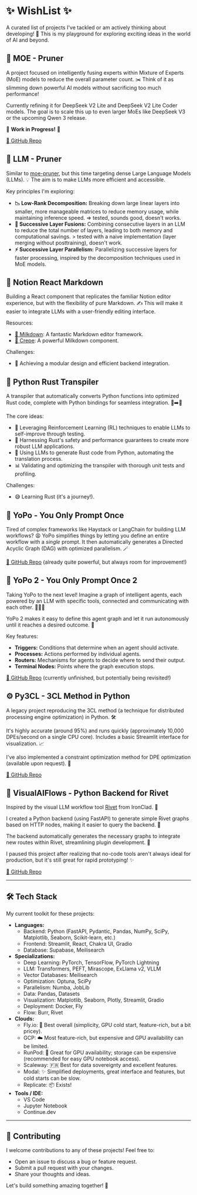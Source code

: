 # ✨ WishList ✨
A curated list of projects I've tackled or am actively thinking about developing! 🚀 This is my playground for exploring exciting ideas in the world of AI and beyond.

## 🤖 MOE - Pruner
A project focused on intelligently fusing experts within Mixture of Experts (MoE) models to reduce the overall parameter count. ✂️ Think of it as slimming down powerful AI models without sacrificing too much performance!

Currently refining it for DeepSeek V2 Lite and DeepSeek V2 Lite Coder models. The goal is to scale this up to even larger MoEs like DeepSeek V3 or the upcoming Qwen 3 release. 

🚧 **Work in Progress!** 🚧

[🔗 GitHub Repo](https://github.com/gabrielolympie/moe-pruner)

## 🧠 LLM - Pruner
Similar to [moe-pruner](https://github.com/gabrielolympie/moe-pruner), but this time targeting dense Large Language Models (LLMs). 💡 The aim is to make LLMs more efficient and accessible.

Key principles I'm exploring:

*   **📉 Low-Rank Decomposition:** Breaking down large linear layers into smaller, more manageable matrices to reduce memory usage, while maintaining inference speed. => tested, sounds good, doesn't works.
*   **🤝 Successive Layer Fusions:** Combining consecutive layers in an LLM to reduce the total number of layers, leading to both memory and computational savings. > tested with a naive implementation (layer merging without posttraining), doesn't work.
*   **⚡️ Successive Layer Parallelism:**  Parallelizing successive layers for faster processing, inspired by the decomposition techniques used in MoE models.

## 📝 Notion React Markdown
Building a React component that replicates the familiar Notion editor experience, but with the flexibility of pure Markdown. ✍️ This will make it easier to integrate LLMs with a user-friendly editing interface.

Resources:

*   [🥛 Milkdown](https://github.com/Milkdown/milkdown): A fantastic Markdown editor framework.
*   [🥞 Crepe](https://milkdown.dev/docs/guide/using-crepe): A powerful Milkdown component.

Challenges:

*   🧩 Achieving a modular design and efficient backend integration.

## 🦀 Python Rust Transpiler
A transpiler that automatically converts Python functions into optimized Rust code, complete with Python bindings for seamless integration. 🐍➡️🦀

The core ideas:

*   🧪 Leveraging Reinforcement Learning (RL) techniques to enable LLMs to self-improve through testing.
*   💪 Harnessing Rust's safety and performance guarantees to create more robust LLM applications.
*   🤖 Using LLMs to generate Rust code from Python, automating the translation process.
*   📊 Validating and optimizing the transpiler with thorough unit tests and profiling.

Challenges:

*   😅 Learning Rust (it's a journey!).

## 🚀 YoPo - You Only Prompt Once
Tired of complex frameworks like Haystack or LangChain for building LLM workflows? 😩 YoPo simplifies things by letting you define an entire workflow with a *single* prompt. It then automatically generates a Directed Acyclic Graph (DAG) with optimized parallelism. 🪄

[🔗 GitHub Repo](https://github.com/gabrielolympie/YoPo) (already quite powerful, but always room for improvement!)

## 🌌 YoPo 2 - You Only Prompt Once 2
Taking YoPo to the next level! Imagine a graph of intelligent agents, each powered by an LLM with specific tools, connected and communicating with each other. 🧠🔗🧠

YoPo 2 makes it easy to define this agent graph and let it run autonomously until it reaches a desired outcome. 🏁

Key features:

*   **Triggers:** Conditions that determine when an agent should activate.
*   **Processes:** Actions performed by individual agents.
*   **Routers:** Mechanisms for agents to decide where to send their output.
*   **Terminal Nodes:** Points where the graph execution stops.

[🔗 GitHub Repo](https://github.com/gabrielolympie/YoPo_V2) (currently unfinished, but potentially being revisited!)

## ⚙️ Py3CL - 3CL Method in Python
A legacy project reproducing the 3CL method (a technique for distributed processing engine optimization) in Python. 🛠️

It's highly accurate (around 95%) and runs quickly (approximately 10,000 DPEs/second on a single CPU core). Includes a basic Streamlit interface for visualization. 📈

I've also implemented a constraint optimization method for DPE optimization (available upon request). 🎁

[🔗 GitHub Repo](https://github.com/gabrielolympie/Py3CL)

## 🎨 VisualAIFlows - Python Backend for Rivet
Inspired by the visual LLM workflow tool [Rivet](https://rivet.ironcladapp.com/) from IronClad. 🤩

I created a Python backend (using FastAPI) to generate simple Rivet graphs based on HTTP nodes, making it easier to query the backend. 🐍

The backend automatically generates the necessary graphs to integrate new routes within Rivet, streamlining plugin development. 🔌

I paused this project after realizing that no-code tools aren't always ideal for production, but it's still great for rapid prototyping! ✨

[🔗 GitHub Repo](https://github.com/gabrielolympie/VisualAIFlows)

---

## 🛠️ Tech Stack

My current toolkit for these projects:

*   **Languages:**
    *   Backend: Python (FastAPI, Pydantic, Pandas, NumPy, SciPy, Matplotlib, Seaborn, Scikit-learn, etc.)
    *   Frontend: Streamlit, React, Chakra UI, Gradio
    *   Database: Supabase, Meilisearch
*   **Specializations:**
    *   Deep Learning: PyTorch, TensorFlow, PyTorch Lightning
    *   LLM: Transformers, PEFT, Mirascope, ExLlama v2, VLLM
    *   Vector Databases: Meilisearch
    *   Optimization: Optuna, SciPy
    *   Parallelism: Numba, JobLib
    *   Data: Pandas, Datasets
    *   Visualization: Matplotlib, Seaborn, Plotly, Streamlit, Gradio
    *   Deployment: Docker, Fly
    *   Flow: Burr, Rivet
*   **Clouds:**
    *   Fly.io: 🥇 Best overall (simplicity, GPU cold start, feature-rich, but a bit pricey).
    *   GCP: ☁️ Most feature-rich, but expensive and GPU availability can be limited.
    *   RunPod: 🚀 Great for GPU availability; storage can be expensive (recommended for easy GPU notebook access).
    *   Scaleway: 🇫🇷 Best for data sovereignty and excellent features.
    *   Modal: ✨ Simplified deployments, great interface and features, but cold starts can be slow.
    *   Replicate: 📦 Exists!
*   **Tools / IDE:**
    *   VS Code
    *   Jupyter Notebook
    *   Continue.dev

---

## 🤝 Contributing

I welcome contributions to any of these projects!  Feel free to:

*   Open an issue to discuss a bug or feature request.
*   Submit a pull request with your changes.
*   Share your thoughts and ideas.

Let's build something amazing together! 🎉
